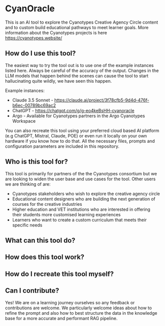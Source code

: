 # CyanOracle
This is an AI tool to explore the Cyanotypes Creative Agency Circle content and to custom build educational pathways to meet learner goals. More information about the Cyanotypes projects is here https://cyanotypes.website/ 

## How do I use this tool?

The easiest way to try the tool out is to use one of the example instances listed here. Always be careful of the accuracy of the output. Changes in the LLM models that happen behind the scenes can cause the tool to start hallucinating quite wildly, we have seen this happen.  

Example instances:
 - Claude 3.5 Sonnet - https://claude.ai/project/3f78cfb5-9d4d-476f-b6ec-00789bc69ac2 
 - ChatGPT - https://chatgpt.com/g/g-eo4keBsHH-cyanoracle 
 - Argo - Available for Cyanotypes partners in the Argo Cyanotypes Workspace

You can also recreate this tool using your preferred cloud based AI platform (e.g ChatGPT, Mistral, Claude, POE) or even run it locally on your own hardware if you know how to do that. All the necessary files, prompts and configuration parameters are included in this repository.

## Who is this tool for?

This tool is primarily for partners of the the Cyanotypes consortium but we are looking to widen the user base and use cases for the tool. Other users we are thinking of are:
 - Cyanotypes stakeholders who wish to explore the creative agency circle
 - Educational content designers who are building the next generation of courses for the creative industries
 - Higher education and VET institutions who are interested in offering their students more customised learning experiences
 - Learners who want to create a custom curriculum that meets their specific needs

## What can this tool do?

## How does this tool work?

## How do I recreate this tool myself?

## Can I contribute?

Yes! We are on a learning journey ourselves so any feedback or contributions are welcome. We particularly welcome ideas about how to refine the prompt and also how to best structure the data in the knowledge base for a more accurate and performant RAG pipeline.